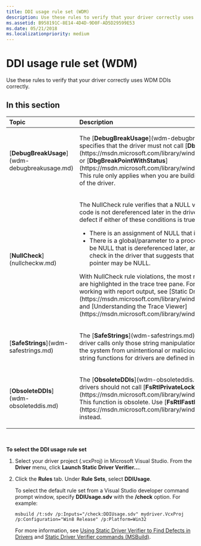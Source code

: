 ```yaml
---
title: DDI usage rule set (WDM)
description: Use these rules to verify that your driver correctly uses WDM DDIs correctly.
ms.assetid: B958191C-8E14-4D4D-9D0F-AD5D29599E53
ms.date: 05/21/2018
ms.localizationpriority: medium
---
```


# DDI usage rule set (WDM)


Use these rules to verify that your driver correctly uses WDM DDIs correctly.

## In this section


<table>
<colgroup>
<col width="50%" />
<col width="50%" />
</colgroup>
<thead>
<tr class="header">
<th align="left">Topic</th>
<th align="left">Description</th>
</tr>
</thead>
<tbody>
<tr class="odd">
<td align="left"><p>[<strong>DebugBreakUsage</strong>](wdm-debugbreakusage.md)</p></td>
<td align="left"><p>The [<strong>DebugBreakUsage</strong>](wdm-debugbreakusage.md) rule specifies that the driver must not call [<strong>DbgBreakPoint</strong>](https://msdn.microsoft.com/library/windows/hardware/ff543626) or [<strong>DbgBreakPointWithStatus</strong>](https://msdn.microsoft.com/library/windows/hardware/ff543629). This rule only applies when you are building a non-debug version of the driver.</p></td>
</tr>
<tr class="even">
<td align="left"><p>[<strong>NullCheck</strong>](nullcheckw.md)</p></td>
<td align="left"><p>The NullCheck rule verifies that a NULL value inside the driver code is not dereferenced later in the driver. This rule reports a defect if either of these conditions is true:</p>
<ul>
<li>There is an assignment of NULL that is dereferenced later.</li>
<li>There is a global/parameter to a procedure in a driver that may be NULL that is dereferenced later, and there is an explicit check in the driver that suggests that the initial value of the pointer may be NULL.</li>
</ul>
<p>With NullCheck rule violations, the most relevant code statements are highlighted in the trace tree pane. For more information about working with report output, see [Static Driver Verifier Report](https://msdn.microsoft.com/library/windows/hardware/ff552834) and [Understanding the Trace Viewer](https://msdn.microsoft.com/library/windows/hardware/ff554020).</p>
<p></p></td>
</tr>
<tr class="odd">
<td align="left"><p>[<strong>SafeStrings</strong>](wdm-safestrings.md)</p></td>
<td align="left"><p>The [<strong>SafeStrings</strong>](wdm-safestrings.md) rule specifies that the driver calls only those string manipulations functions that protect the system from unintentional or malicious intrusion. These safe string functions for drivers are defined in Ntstrsafe.h.</p></td>
</tr>
<tr class="even">
<td align="left"><p>[<strong>ObsoleteDDIs</strong>](wdm-obsoleteddis.md)</p></td>
<td align="left"><p>The [<strong>ObsoleteDDIs</strong>](wdm-obsoleteddis.md) rule specifies that drivers should not call [<strong>FsRtlPrivateLock</strong>](https://msdn.microsoft.com/library/windows/hardware/ff547164). This function is obsolete. Use [<strong>FsRtlFastLock</strong>](https://msdn.microsoft.com/library/windows/hardware/ff545940) instead.</p></td>
</tr>
</tbody>
</table>

 

**To select the DDI usage rule set**

1.  Select your driver project (.vcxProj) in Microsoft Visual Studio. From the **Driver** menu, click **Launch Static Driver Verifier…**.

2.  Click the **Rules** tab. Under **Rule Sets**, select **DDIUsage**.

    To select the default rule set from a Visual Studio developer command prompt window, specify **DDIUsage.sdv** with the **/check** option. For example:

    ```
    msbuild /t:sdv /p:Inputs="/check:DDIUsage.sdv" mydriver.VcxProj /p:Configuration="Win8 Release" /p:Platform=Win32
    ```

    For more information, see [Using Static Driver Verifier to Find Defects in Drivers](https://msdn.microsoft.com/library/windows/hardware/hh454281) and [Static Driver Verifier commands (MSBuild)](https://msdn.microsoft.com/library/windows/hardware/hh466459).

 

 





